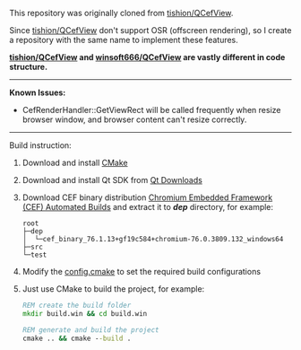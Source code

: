This repository was originally cloned from [tishion/QCefView](https://github.com/tishion/QCefView). 

Since [tishion/QCefView](https://github.com/tishion/QCefView) don't support OSR (offscreen rendering), so I create a repository with the same name to implement these features. 

**[tishion/QCefView](https://github.com/tishion/QCefView) and [winsoft666/QCefView](https://github.com/winsoft666/QCefView) are vastly different in code structure.**

---

**Known Issues:**
- CefRenderHandler::GetViewRect will be called frequently when resize browser window, and browser content can't resize correctly. 

---

Build instruction:

1. Download and install [CMake](https://cmake.org/)

2. Download and install Qt SDK from [Qt Downloads](https://download.qt.io/archive/qt/)

3. Download CEF binary distribution [Chromium Embedded Framework (CEF) Automated Builds](http://opensource.spotify.com/cefbuilds/index.html) and extract it to ***dep*** directory, for example:
    ```
    root
    ├─dep
    │  └─cef_binary_76.1.13+gf19c584+chromium-76.0.3809.132_windows64
    ├─src
    └─test
    ```

4. Modify the [config.cmake](config.cmake) to set the required build configurations

5. Just use CMake to build the project, for example:
    ``` bat
    REM create the build folder 
    mkdir build.win && cd build.win

    REM generate and build the project
    cmake .. && cmake --build .
    ```
